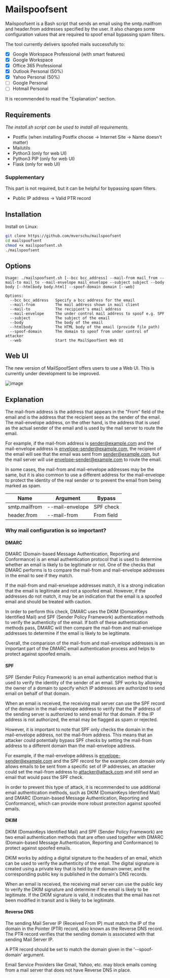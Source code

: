 # Mailspoofsent

Mailspoofsent is a Bash script that sends an email using the smtp.mailfrom and header.from addresses specified by the user. It also changes some configuration values that are required to spoof email bypassing spam filters.

The tool currently delivers spoofed mails successfully to:

- [x] Google Workspace Professional (with smart features)
- [x] Google Workspace
- [x] Office 365 Professional
- [x] Outlook Personal (50%)
- [x] Yahoo Personal (50%)
- [ ] Google Personal
- [ ] Hotmail Personal

It is recommended to read the "Explanation" section.

## Requirements
*The install.sh script can be used to install all requirements.*

- Postfix (when installing Postfix choose -> Internet Site -> Name doesn't matter)
- Mailutils
- Python3 (only for web UI)
- Python3 PIP (only for web UI)
- Flask (only for web UI)

### Supplementary

This part is not required, but it can be helpful for bypassing spam filters.

- Public IP address -> Valid PTR record

## Installation

Install on Linux:

```bash
git clone https://github.com/mverschu/mailspoofsent
cd mailspoofsent
chmod +x mailspoofsent.sh
./mailspoofsent
```

## Options

```
Usage: ./mailspoofsent.sh [--bcc bcc_address] --mail-from mail_from --mail-to mail_to --mail-envelope mail_envelope --subject subject --body body [--htmlbody body.html] --spoof-domain domain [--web]

Options:
  --bcc bcc_address   Specify a bcc address for the email
  --mail-from         The mail address shown in mail client
  --mail-to           The recipient's email address
  --mail-envelope     The under control mail address to spoof e.g. SPF
  --subject           The subject of the email
  --body              The body of the email
  --htmlbody          The HTML body of the email (provide file path)
  --spoof-domain      The domain to spoof from under control of attacker
  --web               Start the MailSpoofSent Web UI
```

## Web UI
The new version of MailSpoofSent offers users to use a Web UI. This is currently under development to be improved.

![image](https://github.com/user-attachments/assets/c5e63e84-9157-43aa-af4b-844b825fa7ef)

## Explanation

The mail-from address is the address that appears in the "From" field of the email and is the address that the recipient sees as the sender of the email. The mail-envelope address, on the other hand, is the address that is used as the actual sender of the email and is used by the mail server to route the email.

For example, if the mail-from address is sender@example.com and the mail-envelope address is envelope-sender@example.com, the recipient of the email will see that the email was sent from sender@example.com, but the mail server will use envelope-sender@example.com to route the email.

In some cases, the mail-from and mail-envelope addresses may be the same, but it is also common to use a different address for the mail-envelope to protect the identity of the real sender or to prevent the email from being marked as spam.

| Name | Argument | Bypass |
|----------|----------|----------|
| smtp.mailfrom  | --mail-envelope   | SPF check |
| header.from | --mail-from | From field |

### Why mail configuration is so important?

#### DMARC

DMARC (Domain-based Message Authentication, Reporting and Conformance) is an email authentication protocol that is used to determine whether an email is likely to be legitimate or not. One of the checks that DMARC performs is to compare the mail-from and mail-envelope addresses in the email to see if they match.

If the mail-from and mail-envelope addresses match, it is a strong indication that the email is legitimate and not a spoofed email. However, if the addresses do not match, it may be an indication that the email is a spoofed email and should be treated with caution.

In order to perform this check, DMARC uses the DKIM (DomainKeys Identified Mail) and SPF (Sender Policy Framework) authentication methods to verify the authenticity of the email. If both of these authentication methods pass, DMARC will then compare the mail-from and mail-envelope addresses to determine if the email is likely to be legitimate.

Overall, the comparison of the mail-from and mail-envelope addresses is an important part of the DMARC email authentication process and helps to protect against spoofed emails.

#### SPF

SPF (Sender Policy Framework) is an email authentication method that is used to verify the identity of the sender of an email. SPF works by allowing the owner of a domain to specify which IP addresses are authorized to send email on behalf of that domain.

When an email is received, the receiving mail server can use the SPF record of the domain in the mail-envelope address to verify that the IP address of the sending server is authorized to send email for that domain. If the IP address is not authorized, the email may be flagged as spam or rejected.

However, it is important to note that SPF only checks the domain in the mail-envelope address, not the mail-from address. This means that an attacker could potentially bypass SPF checks by setting the mail-from address to a different domain than the mail-envelope address.

For example, if the mail-envelope address is envelope-sender@example.com and the SPF record for the example.com domain only allows emails to be sent from a specific set of IP addresses, an attacker could set the mail-from address to attacker@attack.com and still send an email that would pass the SPF check.

In order to prevent this type of attack, it is recommended to use additional email authentication methods, such as DKIM (DomainKeys Identified Mail) and DMARC (Domain-based Message Authentication, Reporting and Conformance), which can provide more robust protection against spoofed emails.

#### DKIM

DKIM (DomainKeys Identified Mail) and SPF (Sender Policy Framework) are two email authentication methods that are often used together with DMARC (Domain-based Message Authentication, Reporting and Conformance) to protect against spoofed emails.

DKIM works by adding a digital signature to the headers of an email, which can be used to verify the authenticity of the email. The digital signature is created using a private key that is held by the domain owner, and the corresponding public key is published in the domain's DNS records.

When an email is received, the receiving mail server can use the public key to verify the DKIM signature and determine if the email is likely to be legitimate. If the DKIM signature is valid, it indicates that the email has not been modified in transit and is likely to be legitimate.

#### Reverse DNS

The sending Mail Server IP (Received From IP) must match the IP of the domain in the Pointer (PTR) record, also known as the Reverse DNS record. The PTR record verifies that the sending domain is associated with that sending Mail Server IP.

A PTR record should be set to match the domain given in the '--spoof-domain' argument.

Email Service Providers like Gmail, Yahoo, etc. may block emails coming from a mail server that does not have Reverse DNS in place.
